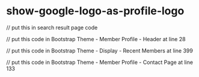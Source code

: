 # show-google-logo-as-profile-logo

// put this in search result page code
<?php 
$db_variable_name = 'google_logo';
if($user[$db_variable_name]  && ($user['image_main_file'] == $w['default_profile_image'] || $user['image_main_file'] == $w['default_logo_image']))
	{
		$user['image_main_file'] = $user[$db_variable_name];
	}
?>


// put this code in Bootstrap Theme - Member Profile - Header at line 28

<?php 
$db_variable_name = 'google_logo';
if($user[$db_variable_name]  && ($userPhoto == $w['default_profile_image'] || $userPhoto == $w['default_logo_image']))
	{
		$userPhoto = $user[$db_variable_name];
	}
?>


// put this  code in Bootstrap Theme - Display - Recent Members at line 399

<?php 
$db_variable_name = 'google_logo';
if($post[$db_variable_name]  && ($userPhoto == $w['default_profile_image'] || $userPhoto == $w['default_logo_image']))
	{
		$userPhoto = $post[$db_variable_name];
	}
?>


// put this  code in Bootstrap Theme - Member Profile - Contact Page at line 133
<?php 
$db_variable_name = 'logo';
if($user[$db_variable_name]  && ($userPhoto == $w['default_profile_image'] || $userPhoto == $w['default_logo_image']))
	{
		$userPhoto = $user[$db_variable_name];
	}
  ?>
